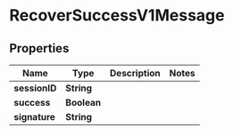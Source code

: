 

# RecoverSuccessV1Message


## Properties

| Name | Type | Description | Notes |
|------------ | ------------- | ------------- | -------------|
|**sessionID** | **String** |  |  |
|**success** | **Boolean** |  |  |
|**signature** | **String** |  |  |




